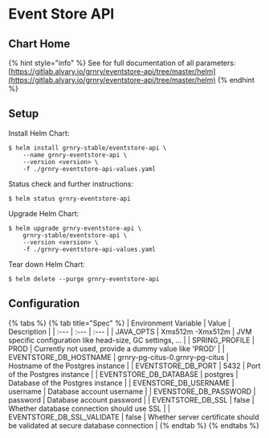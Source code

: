 # Event Store API

## Chart Home

{% hint style="info" %}
See for full documentation of all parameters:  
[https://gitlab.alvary.io/grnry/eventstore-api/tree/master/helm](https://gitlab.alvary.io/grnry/eventstore-api/tree/master/helm)
{% endhint %}

## Setup

Install Helm Chart:

```
$ helm install grnry-stable/eventstore-api \
    --name grnry-eventstore-api \
    --version <version> \
    -f ./grnry-eventstore-api-values.yaml
```

Status check and further instructions:

```text
$ helm status grnry-eventstore-api
```

Upgrade Helm Chart: 

```text
$ helm upgrade grnry-eventstore-api \
    grnry-stable/eventstore-api \
    --version <version> \
    -f ./grnry-eventstore-api-values.yaml
```

Tear down Helm Chart:

```text
$ helm delete --purge grnry-eventstore-api
```

## Configuration

{% tabs %}
{% tab title="Spec" %}
| Environment Variable | Value | Description |
| :--- | :--- | :--- |
| JAVA\_OPTS | Xms512m -Xmx512m | JVM specific configuration like head-size, GC settings, ... |
| SPRING\_PROFILE | PROD | Currently not used, provide a dummy value like 'PROD' |
| EVENTSTORE\_DB\_HOSTNAME | grnry-pg-citus-0.grnry-pg-citus | Hostname of the Postgres instance |
| EVENTSTORE\_DB\_PORT | 5432 | Port of the Postgres instance |
| EVENTSTORE\_DB\_DATABASE | postgres | Database of the Postgres instance |
| EVENSTORE\_DB\_USERNAME | username | Database account username |
| EVENSTORE\_DB\_PASSWORD | password | Database account password |
| EVENTSTORE\_DB\_SSL | false | Whether database connection should use SSL |
| EVENTSTORE\_DB\_SSL\_VALIDATE | false | Whether server certificate should be validated at secure database connection |
{% endtab %}
{% endtabs %}

